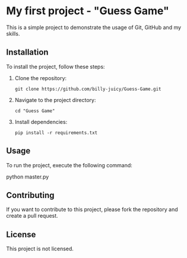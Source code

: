 # My first project - "Guess Game"

This is a simple project to demonstrate the usage of Git, GitHub and my skills.

## Installation

To install the project, follow these steps:

1. Clone the repository:
    ```
    git clone https://github.com/billy-juicy/Guess-Game.git
    ```

2. Navigate to the project directory:
    ```
    cd "Guess Game"
    ```

3. Install dependencies:
    ```
    pip install -r requirements.txt
    ```

## Usage

To run the project, execute the following command:

python master.py

## Contributing

If you want to contribute to this project, please fork the repository and create a pull request.

## License

This project is not licensed.
